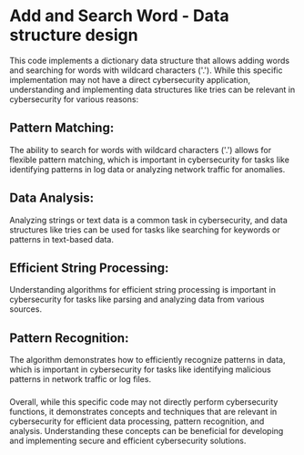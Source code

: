 # Add and Search Word - Data structure design

This code implements a dictionary data structure that allows adding words and searching for words with wildcard characters ('.'). While this specific implementation may not have a direct cybersecurity application, understanding and implementing data structures like tries can be relevant in cybersecurity for various reasons:

## Pattern Matching:
The ability to search for words with wildcard characters ('.') allows for flexible pattern matching, which is important in cybersecurity for tasks like identifying patterns in log data or analyzing network traffic for anomalies.

## Data Analysis:
Analyzing strings or text data is a common task in cybersecurity, and data structures like tries can be used for tasks like searching for keywords or patterns in text-based data.

## Efficient String Processing:
Understanding algorithms for efficient string processing is important in cybersecurity for tasks like parsing and analyzing data from various sources.

## Pattern Recognition:
The algorithm demonstrates how to efficiently recognize patterns in data, which is important in cybersecurity for tasks like identifying malicious patterns in network traffic or log files.
###
Overall, while this specific code may not directly perform cybersecurity functions, it demonstrates concepts and techniques that are relevant in cybersecurity for efficient data processing, pattern recognition, and analysis. Understanding these concepts can be beneficial for developing and implementing secure and efficient cybersecurity solutions.
